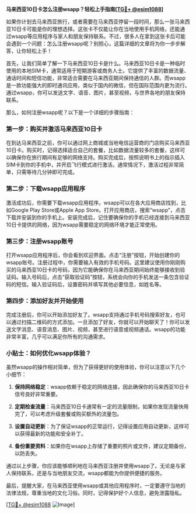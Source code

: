 **马来西亚10日卡怎么注册wsapp？轻松上手指南[[TG💪+ @esim1088](https://t.me/s/esim1088)]**

如果你计划去马来西亚旅行，或者需要在马来西亚停留一段时间，那么一张马来西亚10日卡可能是你的理想选择。这张卡不仅能让你在当地使用手机网络，还能通过wsapp等应用程序与家人和朋友保持联系。不过，很多人在拿到这张卡后可能会遇到一个问题：怎么注册wsapp呢？别担心，这篇详细的文章将为你一步步解答，让你轻松上手！

首先，让我们简单了解一下马来西亚10日卡是什么。马来西亚10日卡是一种临时使用的本地SIM卡，通常适用于短期游客或商务人士。它提供了丰富的数据流量、通话时间和短信功能，非常适合需要在马来西亚期间保持通信的人群。而wsapp是一款功能强大的即时通讯应用，类似于国内的微信，但在国际范围内更为流行。通过wsapp，你可以发送文字、语音、图片，甚至视频，与世界各地的朋友保持联系。

那么，如何注册wsapp呢？以下是一个详细的步骤指南：

### 第一步：购买并激活马来西亚10日卡

在到达马来西亚之前，你可以通过网上商城或当地电信运营商的门店购买马来西亚10日卡。购买时，记得选择适合自己的套餐，比如数据流量较多的套餐，这样可以确保你在旅行期间有足够的网络支持。购买完成后，按照说明书上的指示插入SIM卡到你的手机中，并开启飞行模式进行激活。通常情况下，激活过程非常简单，只需等待几分钟即可完成。

### 第二步：下载wsapp应用程序

激活成功后，你需要下载wsapp应用程序。wsapp可以在各大应用商店找到，比如Google Play Store或Apple App Store。打开应用商店，搜索“wsapp”，点击下载并安装到你的手机上。安装完成后，记住要确保你的手机已经连接到马来西亚10日卡提供的网络，因为wsapp需要稳定的网络环境才能正常使用。

### 第三步：注册wsapp账号

打开wsapp应用程序后，你会看到欢迎界面。点击“注册”按钮，开始创建你的wsapp账号。注册过程中，你需要输入有效的手机号码。这里建议使用你刚刚购买的马来西亚10日卡的号码，因为它能确保你在马来西亚期间始终能够接收到验证码。输入号码后，点击“获取验证码”按钮，系统会向你的手机发送一条包含验证码的短信。输入验证码后，设置密码并填写其他必要信息，如姓名等。

### 第四步：添加好友并开始使用

完成注册后，你可以开始添加好友了。wsapp支持通过手机号码搜索好友，也可以通过扫描二维码的方式添加。一旦添加了好友，你就可以开始聊天了！你可以发送文字消息、语音消息、图片、视频，甚至进行语音或视频通话。wsapp的功能非常丰富，几乎可以满足你所有的沟通需求。

### 小贴士：如何优化wsapp体验？

虽然wsapp的操作相对简单，但为了获得更好的使用体验，你可以注意以下几个小细节：

1. **保持网络稳定**：wsapp依赖于稳定的网络连接，因此确保你的马来西亚10日卡信号良好非常重要。
   
2. **定期检查流量**：马来西亚10日卡通常有一定的流量限制，如果你发现流量快用完了，可以考虑升级套餐或购买额外的流量包。

3. **设置自动更新**：为了保证wsapp的正常运行，记得设置应用自动更新，这样可以获得最新的功能和安全补丁。

4. **备份重要资料**：如果你在wsapp上存储了重要的照片或文件，建议定期备份，以防丢失。

通过以上步骤，你应该能够顺利地在马来西亚注册并使用wsapp了。无论是与家人保持联系，还是与当地朋友交流，wsapp都能为你提供便捷的服务。

最后，提醒大家，在马来西亚使用wsapp或其他应用程序时，一定要遵守当地的法律法规，尊重当地的文化习俗。同时，记得保护好个人信息，避免泄露隐私。

[[TG💪+ @esim1088](https://t.me/s/esim1088) ![Image](https://i.postimg.cc/4NQfJmqS/Snipaste-2025-05-13-00-14-12.png)]